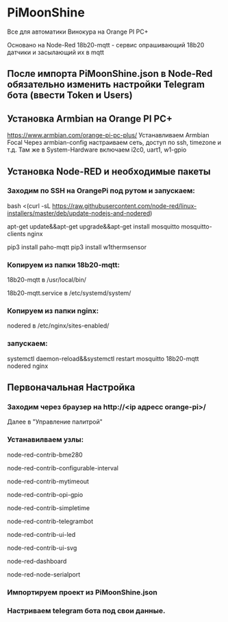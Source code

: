 # PiMoonShine
Все для автоматики Винокура на Orange PI PC+

Основано на Node-Red
18b20-mqtt - сервис опрашивающий 18b20 датчики и засылающий их в mqtt

После импорта PiMoonShine.json в Node-Red обязательно изменить настройки Telegram бота (ввести Token и Users)
---


## Установка Armbian на Orange PI PC+
https://www.armbian.com/orange-pi-pc-plus/
Устанавливаем Armbian Focal
Через armbian-config настраиваем сеть, доступ по ssh, timezone и т.д.
Там же в System-Hardware включаем i2c0, uart1, w1-gpio
## Установка Node-RED и необходимые пакеты
### Заходим по SSH на OrangePi под рутом и запускаем:
bash <(curl -sL https://raw.githubusercontent.com/node-red/linux-installers/master/deb/update-nodejs-and-nodered)

apt-get update&&apt-get upgrade&&apt-get install mosquitto mosquitto-clients nginx

pip3 install paho-mqtt
pip3 install w1thermsensor

### Копируем из папки 18b20-mqtt:

18b20-mqtt в /usr/local/bin/

18b20-mqtt.service в /etc/systemd/system/

### Копируем из папки nginx:

nodered в /etc/nginx/sites-enabled/

### запускаем:
systemctl daemon-reload&&systemctl restart mosquitto 18b20-mqtt nodered nginx

## Первоначальная Настройка
### Заходим через браузер на http://<ip адресс orange-pi>/
Далее в "Управление палитрой"

### Устанавилваем узлы:
node-red-contrib-bme280

node-red-contrib-configurable-interval

node-red-contrib-mytimeout

node-red-contrib-opi-gpio

node-red-contrib-simpletime

node-red-contrib-telegrambot

node-red-contrib-ui-led

node-red-contrib-ui-svg

node-red-dashboard

node-red-node-serialport

### Импортируем проект из PiMoonShine.json

### Настриваем telegram бота под свои данные.
